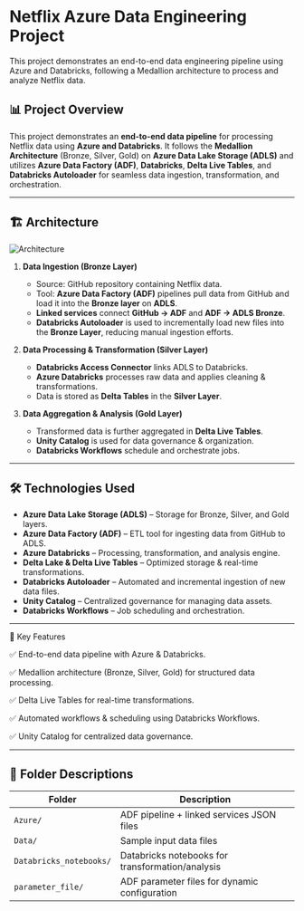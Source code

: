 # Netflix Azure Data Engineering Project

This project demonstrates an end-to-end data engineering pipeline using Azure and Databricks, following a Medallion architecture to process and analyze Netflix data.

## 📊 Project Overview

This project demonstrates an **end-to-end data pipeline** for processing Netflix data using **Azure and Databricks**. It follows the **Medallion Architecture** (Bronze, Silver, Gold) on **Azure Data Lake Storage (ADLS)** and utilizes **Azure Data Factory (ADF)**, **Databricks**, **Delta Live Tables**, and **Databricks Autoloader** for seamless data ingestion, transformation, and orchestration.  

---

## 🏗️ Architecture

![Architecture](https://github.com/user-attachments/assets/c1556b47-4dae-4605-bb61-6c9e33ad95e6)


1. **Data Ingestion (Bronze Layer)**
   - Source: GitHub repository containing Netflix data.  
   - Tool: **Azure Data Factory (ADF)** pipelines pull data from GitHub and load it into the **Bronze layer** on **ADLS**.
   - **Linked services** connect **GitHub → ADF** and **ADF → ADLS Bronze**.  
   - **Databricks Autoloader** is used to incrementally load new files into the **Bronze Layer**, reducing manual ingestion efforts.

2. **Data Processing & Transformation (Silver Layer)**
   - **Databricks Access Connector** links ADLS to Databricks.  
   - **Azure Databricks** processes raw data and applies cleaning & transformations.  
   - Data is stored as **Delta Tables** in the **Silver Layer**.  

3. **Data Aggregation & Analysis (Gold Layer)**
   - Transformed data is further aggregated in **Delta Live Tables**.  
   - **Unity Catalog** is used for data governance & organization.  
   - **Databricks Workflows** schedule and orchestrate jobs.  

---

## 🛠 Technologies Used  
- **Azure Data Lake Storage (ADLS)** – Storage for Bronze, Silver, and Gold layers.  
- **Azure Data Factory (ADF)** – ETL tool for ingesting data from GitHub to ADLS.  
- **Azure Databricks** – Processing, transformation, and analysis engine.  
- **Delta Lake & Delta Live Tables** – Optimized storage & real-time transformations.  
- **Databricks Autoloader** – Automated and incremental ingestion of new data files.  
- **Unity Catalog** – Centralized governance for managing data assets.  
- **Databricks Workflows** – Job scheduling and orchestration.


---

🎯 Key Features

✅ End-to-end data pipeline with Azure & Databricks.

✅ Medallion architecture (Bronze, Silver, Gold) for structured data processing.

✅ Delta Live Tables for real-time transformations.

✅ Automated workflows & scheduling using Databricks Workflows.

✅ Unity Catalog for centralized data governance.

---

## 📁 Folder Descriptions

| Folder                 | Description                                        |
|------------------------|---------------------------------------------------|
| `Azure/`              | ADF pipeline + linked services JSON files         |
| `Data/`               | Sample input data files                           |
| `Databricks_notebooks/` | Databricks notebooks for transformation/analysis  |
| `parameter_file/`     | ADF parameter files for dynamic configuration     |
